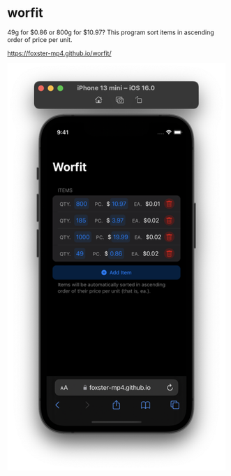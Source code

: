 # worfit
49g for $0.86 or 800g for $10.97? This program sort items in ascending order of price per unit.

https://foxster-mp4.github.io/worfit/

<img src="screenshot.png" width=500px>